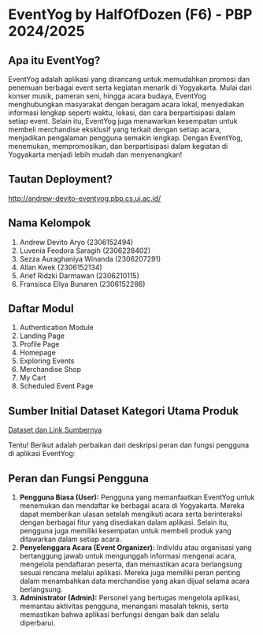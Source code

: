 # EventYog by HalfOfDozen (F6) - PBP 2024/2025
## Apa itu EventYog?
EventYog adalah aplikasi yang dirancang untuk memudahkan promosi dan penemuan berbagai event serta kegiatan menarik di Yogyakarta. Mulai dari konser musik, pameran seni, hingga acara budaya, EventYog menghubungkan masyarakat dengan beragam acara lokal, menyediakan informasi lengkap seperti waktu, lokasi, dan cara berpartisipasi dalam setiap event. Selain itu, EventYog juga menawarkan kesempatan untuk membeli merchandise eksklusif yang terkait dengan setiap acara, menjadikan pengalaman pengguna semakin lengkap. Dengan EventYog, menemukan, mempromosikan, dan berpartisipasi dalam kegiatan di Yogyakarta menjadi lebih mudah dan menyenangkan!

## Tautan Deployment?
http://andrew-devito-eventyog.pbp.cs.ui.ac.id/

## Nama Kelompok
1. Andrew Devito Aryo (2306152494)
2. Luvenia Feodora Saragih (2306228402)
3. Sezza Auraghaniya Winanda (2306207291)
4. Allan Kwek (2306152134)
5. Arief Ridzki Darmawan (2306210115)
6. Fransisca Ellya Bunaren (2306152286)

## Daftar Modul
1. Authentication Module
2. Landing Page
3. Profile Page
4. Homepage
5. Exploring Events
6. Merchandise Shop
7. My Cart
8. Scheduled Event Page

## Sumber Initial Dataset Kategori Utama Produk
[Dataset dan Link Sumbernya](https://docs.google.com/spreadsheets/d/1iP8eY44oMNFkbkmIzFSCkeFv99xC77yMKTMeYp2hoFs/edit?usp=sharing)

Tentu! Berikut adalah perbaikan dari deskripsi peran dan fungsi pengguna di aplikasi EventYog:

## Peran dan Fungsi Pengguna
1. **Pengguna Biasa (User):** Pengguna yang memanfaatkan EventYog untuk menemukan dan mendaftar ke berbagai acara di Yogyakarta. Mereka dapat memberikan ulasan setelah mengikuti acara serta berinteraksi dengan berbagai fitur yang disediakan dalam aplikasi. Selain itu, pengguna juga memiliki kesempatan untuk membeli produk yang ditawarkan dalam setiap acara.
2. **Penyelenggara Acara (Event Organizer):** Individu atau organisasi yang bertanggung jawab untuk mengunggah informasi mengenai acara, mengelola pendaftaran peserta, dan memastikan acara berlangsung sesuai rencana melalui aplikasi. Mereka juga memiliki peran penting dalam menambahkan data merchandise yang akan dijual selama acara berlangsung.
3. **Administrator (Admin):** Personel yang bertugas mengelola aplikasi, memantau aktivitas pengguna, menangani masalah teknis, serta memastikan bahwa aplikasi berfungsi dengan baik dan selalu diperbarui. 

